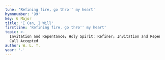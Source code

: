 ```yaml
---
tune: 'Refining fire, go thro'' my heart'
hymnnumber: '99'
key: G Major
title: 'I Can, I Will'
firstline: 'Refining fire, go thro'' my heart'
topic: >-
  Invitation and Repentance; Holy Spirit: Refiner; Invitation and Repentance:
  Call Accepted
author: W. L. T.
year: '-'
---
```

